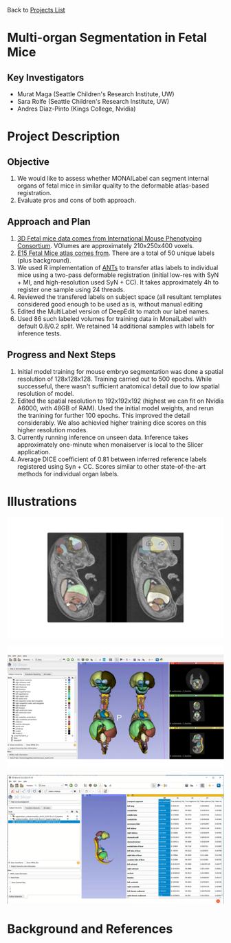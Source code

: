 Back to [Projects List](../../README.md#ProjectsList)

# Multi-organ Segmentation in Fetal Mice

## Key Investigators

- Murat Maga (Seattle Children's Research Institute, UW)
- Sara Rolfe (Seattle Children's Research Institute, UW)
- Andres Diaz-Pinto (Kings College, Nvidia)

# Project Description

<!-- Experiment and refine methods to segment multiple organs in contrast-enhanced microCT scans of fetal mice . -->

## Objective

<!-- Describe here WHAT you would like to achieve (what you will have as end result). -->

1. We would like to assess whether MONAILabel can segment internal organs of fetal mice in similar quality to the deformable atlas-based registration. 
2. Evaluate pros and cons of both approach. 

## Approach and Plan

<!-- Describe here HOW you would like to achieve the objectives stated above. -->

1. [3D Fetal mice data comes from International Mouse Phenotyping Consortium](https://www.mousephenotype.org/). VOlumes are approximately 210x250x400 voxels. 
2. [E15 Fetal Mice atlas comes from](http://www.mouseimaging.ca/technologies/mouse_atlas/mouse_embryo_atlas.html). There are a total of 50 unique labels (plus background).
3. We used R implementation of [ANTs](https://github.com/ANTsX/ANTsR) to transfer atlas labels to individual mice using a two-pass deformable registration (initial low-res with SyN + MI, and high-resolution used SyN + CC). It takes approximately 4h to register one sample using 24 threads. 
4. Reviewed the transfered labels on subject space (all resultant templates considered good enough to be used as is, without manual editing
5. Edited the MultiLabel version of DeepEdit to match our label names. 
6. Used 86 such labeled volumes for training data in MonaiLabel with default 0.8/0.2 split. We retained 14 additional samples with labels for inference tests.  

## Progress and Next Steps

<!-- Update this section as you make progress, describing of what you have ACTUALLY DONE. If there are specific steps that you could not complete then you can describe them here, too. -->

1. Initial model training for mouse embryo segmentation was done a spatial resolution of 128x128x128. Training carried out to 500 epochs. While successeful, there wasn't sufficient anatomical detail due to low spatial resolution of model.  
2. Edited the spatial resolution to 192x192x192 (highest we can fit on Nvidia A6000, with 48GB of RAM). Used the initial model weights, and rerun the tranining for further 100 epochs. This improved the detail considerably. We also achievied higher training dice scores on this higher resolution modes. 
3. Currently running inference on unseen data. Inference takes approximately one-minute when monaiserver is local to the Slicer application.  
4. Average DICE coefficient of 0.81 between inferred reference labels registered using Syn + CC. Scores similar to other state-of-the-art methods for individual organ labels.

# Illustrations

<!-- Add pictures and links to videos that demonstrate what has been accomplished.
-->
![Comparison of low-res model inference to reference label](lowres_model.png)

![Comparison of high-res model inference to reference label](highres_model.png)

![DICE coefficient between inferred and reference labels](DICE.png)

# Background and References

<!-- If you developed any software, include link to the source code repository. If possible, also add links to sample data, and to any relevant publications. -->
